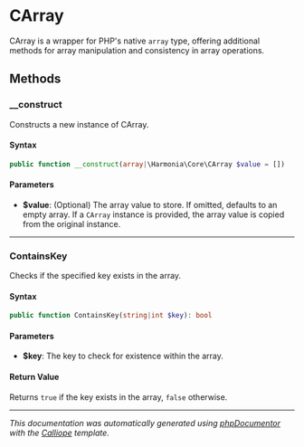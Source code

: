 # CArray

CArray is a wrapper for PHP's native `array` type, offering additional
methods for array manipulation and consistency in array operations.

## Methods

### __construct

Constructs a new instance of CArray.

#### Syntax

```php
public function __construct(array|\Harmonia\Core\CArray $value = [])
```

#### Parameters

- **$value**: (Optional) The array value to store. If omitted, defaults to an empty array. If a `CArray` instance is provided, the array value is copied from the original instance.

---

### ContainsKey

Checks if the specified key exists in the array.

#### Syntax

```php
public function ContainsKey(string|int $key): bool
```

#### Parameters

- **$key**: The key to check for existence within the array.

#### Return Value

Returns `true` if the key exists in the array, `false` otherwise.

---

*This documentation was automatically generated using [phpDocumentor](http://www.phpdoc.org/) with the [Calliope](https://github.com/DaphneWebFramework/Calliope) template.*
